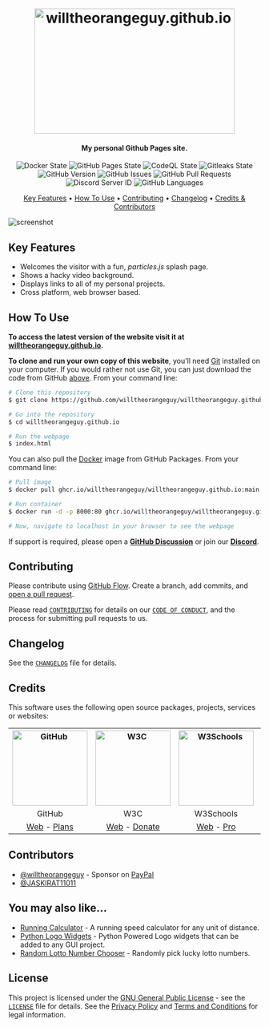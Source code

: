 <!-- Logo -->
<h1 align="center">
  <img src="https://github.com/willtheorangeguy/willtheorangeguy.github.io/blob/main/docs/images/logo.png" height="250px" width="400px" alt="willtheorangeguy.github.io">
</h1>

<!-- Copy -->
<h4 align="center">My personal Github Pages site.</h4>

<!-- Badges -->
<div align="center">
  <!-- Stability -->
  <img alt="Docker State" src="https://github.com/willtheorangeguy/willtheorangeguy.github.io/actions/workflows/docker-publish.yml/badge.svg">
  <!-- Stability -->
  <img alt="GitHub Pages State" src="https://github.com/willtheorangeguy/willtheorangeguy.github.io/actions/workflows/pages.yml/badge.svg">
  <!-- CodeQL -->
  <img alt="CodeQL State" src="https://github.com/willtheorangeguy/willtheorangeguy.github.io/actions/workflows/codeql.yml/badge.svg">
  <!-- Gitleaks -->
  <img alt="Gitleaks State" src="https://github.com/willtheorangeguy/willtheorangeguy.github.io/actions/workflows/gitleaks.yml/badge.svg">
  <!-- Version -->
  <img alt="GitHub Version" src="https://img.shields.io/github/v/release/willtheorangeguy/willtheorangeguy.github.io">
  <!-- Issues -->
  <img alt="GitHub Issues" src="https://img.shields.io/github/issues/willtheorangeguy/willtheorangeguy.github.io">
  <!-- Pull Requests -->
  <img alt="GitHub Pull Requests" src="https://img.shields.io/github/issues-pr/willtheorangeguy/willtheorangeguy.github.io">
  <!-- Discord -->
  <img alt="Discord Server ID" src="https://img.shields.io/discord/956764342618030081">
  <!-- Language Count -->
  <img alt="GitHub Languages" src="https://img.shields.io/github/languages/count/willtheorangeguy/willtheorangeguy.github.io">
</div>

<!-- Navigation -->
<p align="center">
  <a href="#key-features">Key Features</a> •
  <a href="#how-to-use">How To Use</a> •
  <a href="#contributing">Contributing</a> •
  <a href="#changelog">Changelog</a> •
  <a href="#credits">Credits & Contributors</a>
</p>

<!-- Screenshot(s) -->

![screenshot](https://github.com/willtheorangeguy/willtheorangeguy.github.io/blob/main/docs/images/homepage.png)

## Key Features

- Welcomes the visitor with a fun, _particles.js_ splash page.
- Shows a hacky video background.
- Displays links to all of my personal projects.
- Cross platform, web browser based.

## How To Use

**To access the latest version of the website visit it at [willtheorangeguy.github.io](https://willtheorangeguy.github.io/).**

**To clone and run your own copy of this website**, you'll need [Git](https://git-scm.com/downloads) installed on your computer. If you would rather not use Git, you can just download the code from GitHub [above](https://github.com/willtheorangeguy/willtheorangeguy.github.io/archive/refs/heads/main.zip). From your command line:

```bash
# Clone this repository
$ git clone https://github.com/willtheorangeguy/willtheorangeguy.github.io.git

# Go into the repository
$ cd willtheorangeguy.github.io

# Run the webpage
$ index.html
```

You can also pull the [Docker](https://www.docker.com/) image from GitHub Packages. From your command line:

```bash
# Pull image
$ docker pull ghcr.io/willtheorangeguy/willtheorangeguy.github.io:main

# Run container
$ docker run -d -p 8000:80 ghcr.io/willtheorangeguy/willtheorangeguy.github.io:main

# Now, navigate to localhost in your browser to see the webpage
```

If support is required, please open a **[GitHub Discussion](https://github.com/willtheorangeguy/willtheorangeguy.github.io/discussions/new)** or join our **[Discord](https://discord.gg/axMJXSRvTJ)**.

## Contributing

Please contribute using [GitHub Flow](https://guides.github.com/introduction/flow). Create a branch, add commits, and [open a pull request](https://github.com/willtheorangeguy/willtheorangeguy.github.io/compare).

Please read [`CONTRIBUTING`](CONTRIBUTING.md) for details on our [`CODE OF CONDUCT`](CODE_OF_CONDUCT.md), and the process for submitting pull requests to us.

## Changelog

See the [`CHANGELOG`](CHANGELOG.md) file for details.

## Credits

This software uses the following open source packages, projects, services or websites:

<!-- Credits Table -->
<table>
  <tr>
    <th align="center"><img src="https://applets.imgix.net/https%3A%2F%2Fassets.ifttt.com%2Fimages%2Fchannels%2F2107379463%2Ficons%2Fmonochrome_large.png?w=240&h=240&s=8a19bbc158996d098e2fb18310ba7f33" width="150" height="150" alt="GitHub"/></th>
    <th align="center"><img src="https://www.w3.org/assets/logos/w3c/w3c-no-bars.svg" width="150" height="150" alt="W3C"/></th>
    <th align="center"><img src="https://videos.w3schools.com/files/images/w3schools_logo_500_04AA6D.png" width="150" height="150" alt="W3Schools"/></th>
    <th align="center"><img src="https://assets.simpleanalytics.com/press/logo-ratio-1-1/square.svg" width="150" height="150" alt="Simple Analytics"/></th>
  </tr>
  <tr>
    <td align="center">GitHub</td>
    <td align="center">W3C</td>
    <td align="center">W3Schools</td>
    <td align="center">Simple Analytics</td>
  </tr>
  <tr>
    <td align="center"><a href="https://github.com/">Web</a> - <a href="https://github.com/pricing">Plans</a></td>
    <td align="center"><a href="https://www.w3.org">Web</a> - <a href="https://www.w3.org/support/">Donate</a></td>
    <td align="center"><a href="https://www.w3schools.com">Web</a> - <a href="https://www.w3schools.com/pro/index.php">Pro</a></td>
    <td align="center"><a href="https://simpleanalytics.com/?referral=willtheorangeguy">Web</a> - <a href="https://www.simpleanalytics.com/pricing">Plans</a></td>
  </tr>
</table>

## Contributors

- [@willtheorangeguy](https://github.com/willtheorangeguy) - Sponsor on [PayPal](https://paypal.me/wvdg44?country.x=CA&locale.x=en_US)
- [@JASKIRAT11011](https://github.com/JASKIRAT11011)

## You may also like...

- [Running Calculator](https://github.com/willtheorangeguy/Running-Calculator) - A running speed calculator for any unit of distance.
- [Python Logo Widgets](https://github.com/willtheorangeguy/Python-Logo-Widgets) - Python Powered Logo widgets that can be added to any GUI project.
- [Random Lotto Number Chooser](https://github.com/willtheorangeguy/Random-Lotto-Number-Chooser) - Randomly pick lucky lotto numbers.

## License

This project is licensed under the [GNU General Public License](https://www.gnu.org/licenses/gpl-3.0.en.html) - see the [`LICENSE`](LICENSE.md) file for details. See the [Privacy Policy](https://github.com/willtheorangeguy/willtheorangeguy.github.io/blob/main/docs/legal/PRIVACY.md) and [Terms and Conditions](https://github.com/willtheorangeguy/willtheorangeguy.github.io/blob/main/docs/legal/TERMS.md) for legal information.
